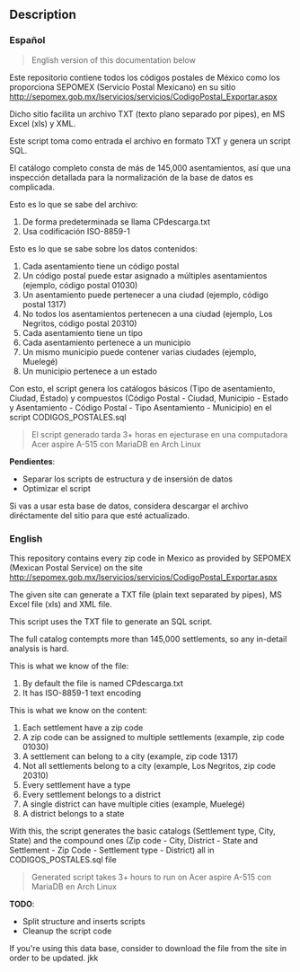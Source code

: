 ## Description

### Español
> English version of this documentation below

Este repositorio contiene todos los códigos postales de México como los proporciona
SEPOMEX (Servicio Postal Mexicano) en su sitio http://sepomex.gob.mx/lservicios/servicios/CodigoPostal_Exportar.aspx

Dicho sitio facilita un archivo TXT (texto plano separado por pipes), en MS Excel (xls) y XML.

Este script toma como entrada el archivo en formato TXT y genera un script SQL.

El catálogo completo consta de más de 145,000 asentamientos, así que una inspección detallada para
la normalización de la base de datos es complicada.

Esto es lo que se sabe del archivo:
    
1. De forma predeterminada se llama CPdescarga.txt
2. Usa codificación ISO-8859-1

Esto es lo que se sabe sobre los datos contenidos:

1. Cada asentamiento tiene un código postal
2. Un código postal puede estar asignado a múltiples asentamientos (ejemplo, código postal 01030)
3. Un asentamiento puede pertenecer a una ciudad (ejemplo, código postal 1317)
4. No todos los asentamientos pertenecen a una ciudad (ejemplo, Los Negritos, código postal 20310)
5. Cada asentamiento tiene un tipo 
6. Cada asentamiento pertenece a un municipio
7. Un mismo municipio puede contener varias ciudades (ejemplo, Muelegé)
8. Un municipio pertenece a un estado


Con esto, el script genera los catálogos básicos (Tipo de asentamiento, Ciudad, Estado) y compuestos
(Código Postal - Ciudad, Municipio - Estado y Asentamiento - Código Postal - Tipo Asentamiento - Municipio) en el
script CODIGOS_POSTALES.sql

> El script generado tarda 3+ horas en ejecturase en una computadora Acer aspire A-515 con MariaDB en Arch Linux

**Pendientes**:  
  * Separar los scripts de estructura y de insersión de datos
  * Optimizar el script

Si vas a usar esta base de datos, considera descargar el archivo diréctamente del sitio para que esté actualizado.

### English
This repository contains every zip code in Mexico as provided by SEPOMEX (Mexican Postal Service) on the site
http://sepomex.gob.mx/lservicios/servicios/CodigoPostal_Exportar.aspx

The given site can generate a TXT file (plain text separated by pipes), MS Excel file (xls) and XML file.

This script uses the TXT file to generate an SQL script.

The full catalog contempts more than 145,000 settlements, so any in-detail analysis is hard.

This is what we know of the file:

1. By default the file is named CPdescarga.txt
2. It has ISO-8859-1 text encoding


This is what we know on the content:

1. Each settlement have a zip code
2. A zip code can be assigned to multiple settlements (example, zip code 01030)
3. A settlement can belong to a city (example, zip code 1317)
4. Not all settlements belong to a city (example, Los Negritos, zip code 20310)
5. Every settlement have a type
6. Every settlement belongs to a district 
7. A single district can have multiple cities (example, Muelegé)
8. A district belongs to a state


With this, the script generates the basic catalogs (Settlement type, City, State) and the compound ones
(Zip code - City, District - State and Settlement - Zip Code - Settlement type - District) all in CODIGOS_POSTALES.sql file

> Generated script takes 3+ hours to run on  Acer aspire A-515 con MariaDB en Arch Linux

**TODO**:  
  * Split structure and inserts scripts
  * Cleanup the script code

If you're using this data base, consider to download the file from the site in order to be updated.
jkk